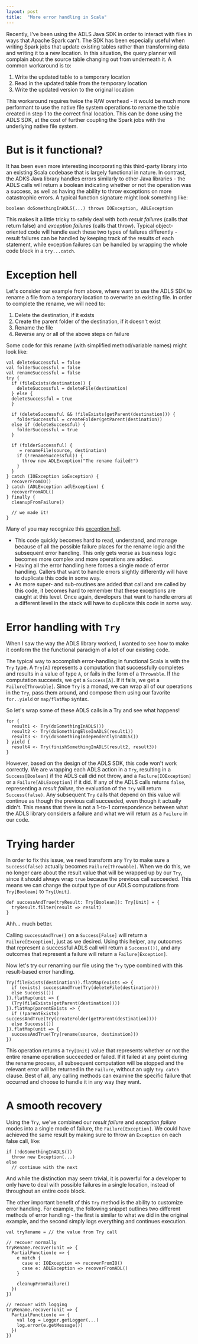 ```yaml
---
layout: post
title:  "More error handling in Scala"
---
```


Recently, I've been using the ADLS Java SDK in order to interact with files in ways that
Apache Spark can't. The SDK has been especially useful when writing Spark jobs that
update existing tables rather than transforming data and writing it to a new location. In
this situation, the query planner will complain about the source table changing out from
underneath it. A common workaround is to:

1. Write the updated table to a temporary location
2. Read in the updated table from the temporary location
3. Write the updated version to the original location

This workaround requires twice the R/W overhead - it would be much more performant to use
the native file system operations to rename the table created in step 1 to the correct
final location. This can be done using the ADLS SDK, at the cost of further coupling the
Spark jobs with the underlying native file system.

# But is it functional?

It has been even more interesting incorporating this third-party library into an existing
Scala codebase that is largely functional in nature. In contrast, the ADKS Java library
handles errors similarly to other Java libraries - the ADLS calls will return a boolean
indicating whether or not the operation was a success, as well as having the ability to
throw exceptions on more catastrophic errors. A typical function signature might look
something like:

```
boolean doSomethingInADLS(...) throws IOException, ADLException
```

This makes it a little tricky to safely deal with both _result failures_ (calls that return
false) and _exception failures_ (calls that throw). Typical object-oriented code will
handle each these two types of failures differently - result failures can be handled by
keeping track of the results of each statement, while exception failures can be handled
by wrapping the whole code block in a `try...catch`.

# Exception hell

Let's consider our example from above, where want to use the ADLS SDK to rename a file
from a temporary location to overwrite an existing file.  In order to complete the
rename, we will need to:

1. Delete the destination, if it exists
2. Create the parent folder of the destination, if it doesn't exist
3. Rename the file
4. Reverse any or all of the above steps on failure

Some code for this rename (with simplified method/variable names) might look like:

```
val deleteSuccessful = false
val folderSuccessful = false
val renameSuccessful = false
try {
  if (fileExists(destination)) {
    deleteSuccessful = deleteFile(destination)
  } else {
  deleteSuccessful = true
  }

  if (deleteSuccessful && !fileExists(getParent(destination))) {
    folderSuccessful = createFolder(getParent(destination))
  else if (deleteSuccessful) {
    folderSuccessful = true
  }

  if (folderSuccessful) {
     = renameFile(source, destination)
    if (!renameSuccessful)) { 
      throw new ADLException("The rename failed!")
    }
  }
} catch (IOException ioException) {
  recoverFromIO()
} catch (ADLException adlException) {
  recoverFromADL()
} finally {
  cleanupFromFailure()

  // we made it!
}
```

Many of you may recognize this [exception hell](https://philipnilsson.github.io/Badness10k/escaping-hell-with-monads).

* This code quickly becomes hard to read, understand, and manage because of all the
possible failure places for the rename logic and the subsequent error handling. This
only gets worse as business logic becomes more complex and more operations are
added.
* Having all the error handling here forces a single mode of error handling. Callers that
want to handle errors slightly differently will have to duplicate this code in some
way.
* As more super- and sub-routines are added that call and are called by this code, it
becomes hard to remember that these exceptions are caught at this level. Once again,
developers that want to handle errors at a different level in the stack will have to
duplicate this code in some way.

# Error handling with `Try`

When I saw the way the ADLS library worked, I wanted to see how to make it conform the
the functional paradigm of a lot of our existing code.

The typical way to accomplish error-handling in functional Scala is with the `Try` type.
A `Try[A]` represents a computation that successfully completes and results in a value of
type `A`, or fails in the form of a `Throwable`. If the computation succeeds, we get a
`Success[A]`.  If it fails, we get a `Failure[Throwable]`. Since `Try` is a monad, we can
wrap all of our operations in the `Try`, pass them around, and compose them using our
favorite `for..yield` or `map/flatMap` syntax.

So let's wrap some of these ADLS calls in a Try and see what happens!

```
for {
  result1 <- Try(doSomethingInADLS())
  result2 <- Try(doSomethingElseInADLS(result1))
  result3 <- Try(doSomethingIndependentlyInADLS())
} yield {
  result4 <- Try(finishSomethingInADLS(result2, result3))
}
```

However, based on the design of the ADLS SDK, this code won't work correctly. We are
wrapping each ADLS action in a `Try`, resulting in a `Success[Boolean]` if the ADLS call
did not throw, and a `Failure[IOException]` or a `Failure[ADLException]` if it did. If
any of the ADLS calls returns `false`, representing a _result failure_, the evaluation of
the `Try` will return `Success(false)`. Any subsequent `Try` calls that depend on this
value will continue as though the previous call succeeded, even though it actually
didn't.  This means that there is not a 1-to-1 correspondence between what the ADLS
library considers a failure and what we will return as a `Failure` in our code.

# Trying harder

In order to fix this issue, we need transform any `Try` to make sure a `Success(false)`
actually becomes `Failure[Throwable]`. When we do this, we no longer care about the
result value that will be wrapped up by our `Try`, since it should always wrap `true`
because the previous call succeeded. This means we can change the output type of our ADLS
computations from `Try[Boolean]` to `Try[Unit]`.

```
def successAndTrue(tryResult: Try[Boolean]): Try[Unit] = {
  tryResult.filter(result => result)
}
```

Ahh... much better.

Calling `successAndTrue()` on a `Success[False]` will return a `Failure[Exception]`, just
as we desired. Using this helper, any outcomes that represent a successful ADLS call will
return a `Success(())`, and any outcomes that represent a failure will return a
`Failure[Exception]`.

Now let's try our renaming our file using the `Try` type combined with this result-based
error handling.

```
Try(fileExists(destination)).flatMap(exists => {
  if (exists) successAndTrue(Try(deleteFile(destination)))
  else Success(())
}).flatMap(unit => {
  (Try(fileExists(getParent(destination))))
}).flatMap(parentExists => {
  if (!parentExists) successAndTrue(Try(createFolder(getParent(destination))))
  else Success(())
}).flatMap(unit => {
  successAndTrue(Try(rename(source, destination)))
})
```

This operation returns a `Try[Unit]` value that represents whether or not the entire rename
operation succeeded or failed. If it failed at any point during the rename process, all
subsequent computation will be stopped and the relevant error will be returned in the
`Failure`, without an ugly `try catch` clause. Best of all, any calling methods can
examine the specific failure that occurred and choose to handle it in any way they want.

# A smooth recovery

Using the `Try`, we've combined our _result failure_ and _exception failure_ modes into a
single mode of failure, the `Failure[Exception]`. We could have achieved the same result
by making sure to throw an `Exception` on each false call, like:

```
if (!doSomethingInADLS())
  throw new Exception(...)
else
  // continue with the next
```

And while the distinction may seem trivial, it is powerful for a developer to only have
to deal with possible failures in a single location, instead of throughout an entire code
block.

The other important benefit of this `Try` method is the ability to customize error
handling. For example, the following snippet outlines two different methods of error
handling - the first is similar to what we did in the original example, and the second
simply logs everything and continues execution.

```
val tryRename = // the value from Try call

// recover normally
tryRename.recover(unit => {
  PartialFunction(e => {
    e match {
      case e: IOException => recoverFromIO()
      case e: ADLException => recoverFromADL()
    }

    cleanupFromFailure()
  })
})

// recover with logging
tryRename.recover(unit => {
  PartialFunction(e => {
    val log = Logger.getLogger(...)
    log.error(e.getMessage())
  })
})
```
